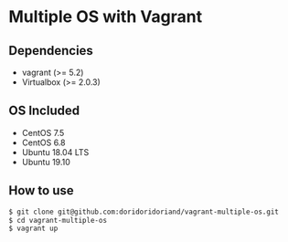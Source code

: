 # Multiple OS with Vagrant
## Dependencies
- vagrant (>= 5.2)
- Virtualbox (>= 2.0.3)

## OS Included
- CentOS 7.5
- CentOS 6.8
- Ubuntu 18.04 LTS
- Ubuntu 19.10

## How to use
```bash
$ git clone git@github.com:doridoridoriand/vagrant-multiple-os.git
$ cd vagrant-multiple-os
$ vagrant up
```
